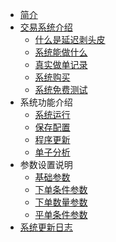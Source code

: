 * [简介](README.md)
* [交易系统介绍](jieshao/jieshao.md)
   * [什么是延迟剥头皮](jieshao/smsycbtp.md)
   * [系统能做什么](jieshao/whatcando.md)
   * [真实做单记录](jieshao/realhistory.md)
   * [系统购买](jieshao/price.md)
   * [系统免费测试](jieshao/freetest.md)
* 系统功能介绍
   * [系统运行](function/run.md)
   * [保存配置](function/saveConf.md)
   * [程序更新](function/howtoupdate.md)
   * [单子分析](function/fx.md)
* 参数设置说明
   * [基础参数](cs/basic.md)
   * [下单条件参数](cs/ordersend.md)
   * [下单数量参数](cs/ordervol.md)
   * [平单条件参数](cs/orderclose.md)
* [系统更新日志](update.md)